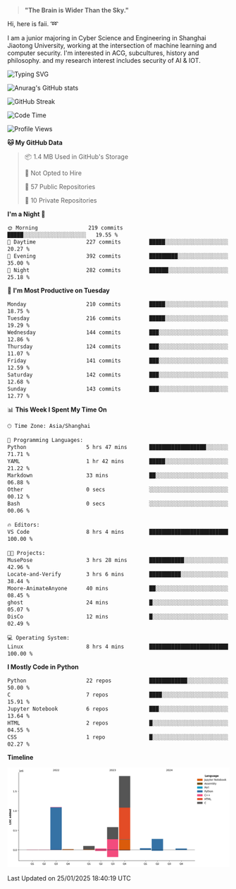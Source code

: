 > **"The Brain is Wider Than the Sky."**

  Hi, here is faii. :loop:  
  
  I am a junior majoring in Cyber Science and Engineering in Shanghai Jiaotong University, working at the intersection
  of machine learning and computer security. I'm interested in ACG, subcultures, history and philosophy. and my research interest includes security of AI & IOT.

![Typing SVG](https://readme-typing-svg.demolab.com/?lines=Any+sufficiently+advanced+technology+is+indistinguishable+from+magic;On+my+way+to+be+a+*magician*)

![Anurag's GitHub stats](https://github-readme-stats.vercel.app/api?username=faiimea)

![GitHub Streak](https://streak-stats.demolab.com/?user=faiimea)

<!--START_SECTION:waka-->
![Code Time](http://img.shields.io/badge/Code%20Time-682%20hrs%2027%20mins-blue)

![Profile Views](http://img.shields.io/badge/Profile%20Views-0-blue)

**🐱 My GitHub Data** 

> 📦 1.4 MB Used in GitHub's Storage 
 > 
> 🚫 Not Opted to Hire
 > 
> 📜 57 Public Repositories 
 > 
> 🔑 10 Private Repositories 
 > 
**I'm a Night 🦉** 

```text
🌞 Morning                219 commits         █████░░░░░░░░░░░░░░░░░░░░   19.55 % 
🌆 Daytime                227 commits         █████░░░░░░░░░░░░░░░░░░░░   20.27 % 
🌃 Evening                392 commits         █████████░░░░░░░░░░░░░░░░   35.00 % 
🌙 Night                  282 commits         ██████░░░░░░░░░░░░░░░░░░░   25.18 % 
```
📅 **I'm Most Productive on Tuesday** 

```text
Monday                   210 commits         █████░░░░░░░░░░░░░░░░░░░░   18.75 % 
Tuesday                  216 commits         █████░░░░░░░░░░░░░░░░░░░░   19.29 % 
Wednesday                144 commits         ███░░░░░░░░░░░░░░░░░░░░░░   12.86 % 
Thursday                 124 commits         ███░░░░░░░░░░░░░░░░░░░░░░   11.07 % 
Friday                   141 commits         ███░░░░░░░░░░░░░░░░░░░░░░   12.59 % 
Saturday                 142 commits         ███░░░░░░░░░░░░░░░░░░░░░░   12.68 % 
Sunday                   143 commits         ███░░░░░░░░░░░░░░░░░░░░░░   12.77 % 
```


📊 **This Week I Spent My Time On** 

```text
🕑︎ Time Zone: Asia/Shanghai

💬 Programming Languages: 
Python                   5 hrs 47 mins       ██████████████████░░░░░░░   71.71 % 
YAML                     1 hr 42 mins        █████░░░░░░░░░░░░░░░░░░░░   21.22 % 
Markdown                 33 mins             ██░░░░░░░░░░░░░░░░░░░░░░░   06.88 % 
Other                    0 secs              ░░░░░░░░░░░░░░░░░░░░░░░░░   00.12 % 
Bash                     0 secs              ░░░░░░░░░░░░░░░░░░░░░░░░░   00.06 % 

🔥 Editors: 
VS Code                  8 hrs 4 mins        █████████████████████████   100.00 % 

🐱‍💻 Projects: 
MusePose                 3 hrs 28 mins       ███████████░░░░░░░░░░░░░░   42.96 % 
Locate-and-Verify        3 hrs 6 mins        ██████████░░░░░░░░░░░░░░░   38.44 % 
Moore-AnimateAnyone      40 mins             ██░░░░░░░░░░░░░░░░░░░░░░░   08.45 % 
ghost                    24 mins             █░░░░░░░░░░░░░░░░░░░░░░░░   05.07 % 
DisCo                    12 mins             █░░░░░░░░░░░░░░░░░░░░░░░░   02.49 % 

💻 Operating System: 
Linux                    8 hrs 4 mins        █████████████████████████   100.00 % 
```

**I Mostly Code in Python** 

```text
Python                   22 repos            ████████████░░░░░░░░░░░░░   50.00 % 
C                        7 repos             ████░░░░░░░░░░░░░░░░░░░░░   15.91 % 
Jupyter Notebook         6 repos             ███░░░░░░░░░░░░░░░░░░░░░░   13.64 % 
HTML                     2 repos             █░░░░░░░░░░░░░░░░░░░░░░░░   04.55 % 
CSS                      1 repo              █░░░░░░░░░░░░░░░░░░░░░░░░   02.27 % 
```



**Timeline**

![Lines of Code chart](https://raw.githubusercontent.com/faiimea/faiimea/main/assets/bar_graph.png)


 Last Updated on 25/01/2025 18:40:19 UTC
<!--END_SECTION:waka-->
